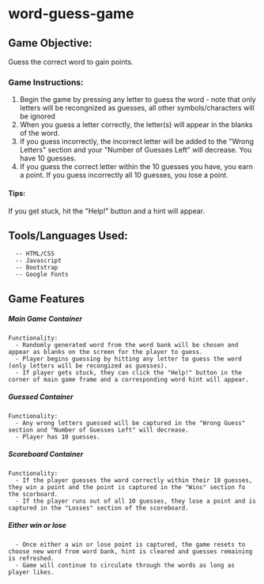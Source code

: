 # word-guess-game

## Game Objective:
Guess the correct word to gain points.

### Game Instructions:
1. Begin the game by pressing any letter to guess the word - note that only letters will be recongnized as guesses, all other symbols/characters will be ignored
2. When you guess a letter correctly, the letter(s) will appear in the blanks of the word. 
3. If you guess incorrectly, the incorrect letter will be added to the "Wrong Letters" section and your "Number of Guesses Left" will decrease. You have 10 guesses. 
4. If you guess the correct letter within the 10 guesses you have, you earn a point. If you guess incorrectly all 10 guesses, you lose a point. 
  #### Tips:
  If you get stuck, hit the "Help!" button and a hint will appear. 
  
## Tools/Languages Used:
```
  -- HTML/CSS
  -- Javascript
  -- Bootstrap
  -- Google Fonts 
```

## Game Features 

##### Main Game Container
```
Functionality:
  - Randomly generated word from the word bank will be chosen and appear as blanks on the screen for the player to guess.
  - Player begins guessing by hitting any letter to guess the word (only letters will be recongized as guesses).
  - If player gets stuck, they can click the "Help!" button in the corner of main game frame and a corresponding word hint will appear.
```
##### Guessed Container 
```
Functionality:
  - Any wrong letters guessed will be captured in the "Wrong Guess" section and "Number of Guesses Left" will decrease.
  - Player has 10 guesses. 
```
##### Scoreboard Container 
```
Functionality:
  - If the player guesses the word correctly within their 10 guesses, they win a point and the point is captured in the "Wins" section fo the scorboard.
  - If the player runs out of all 10 guesses, they lose a point and is captured in the "Losses" section of the scoreboard.
```
##### Either win or lose 
```
  - Once either a win or lose point is captured, the game resets to choose new word from word bank, hint is cleared and guesses remaining is refreshed.
  - Game will continue to circulate through the words as long as player likes. 
```
  


